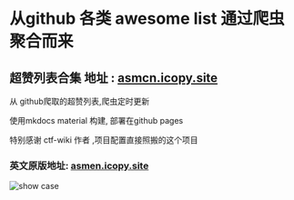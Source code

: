 # 从github 各类 awesome list 通过爬虫聚合而来

## 超赞列表合集 地址 : [asmcn.icopy.site](https://asmcn.icopy.site)


从 github爬取的超赞列表,爬虫定时更新

使用mkdocs material 构建, 部署在github pages

特别感谢 ctf-wiki 作者 ,项目配置直接照搬的这个项目

### 英文原版地址: [asmen.icopy.site](https://asmen.icopy.site) 

![show case](showcase.jpg)
